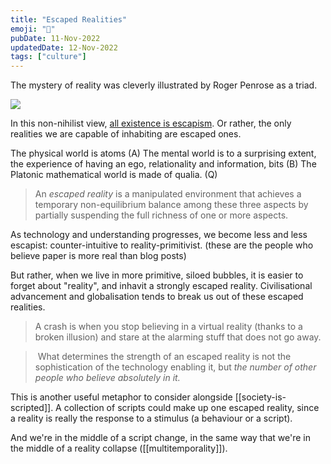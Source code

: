 ```yaml
---
title: "Escaped Realities"
emoji: "🚪"
pubDate: 11-Nov-2022
updatedDate: 12-Nov-2022
tags: ["culture"]
---
```


The mystery of reality was cleverly illustrated by Roger Penrose as a triad.

![](https://urbit-dock.fra1.digitaloceanspaces.com/thoughts/reality-triad.jpeg)

In this non-nihilist view, [all existence is escapism](https://www.ribbonfarm.com/2015/01/16/on-the-design-of-escaped-realities/). Or rather, the only realities we are capable of inhabiting are escaped ones.

The physical world is atoms (A)
The mental world is to a surprising extent, the experience of having an ego, relationality and information, bits (B)
The Platonic mathematical world is made of qualia. (Q)

> An _escaped reality_ is a manipulated environment that achieves a temporary non-equilibrium balance among these three aspects by partially suspending the full richness of one or more aspects.

As technology and understanding progresses, we become less and less escapist: counter-intuitive to reality-primitivist. (these are the people who believe paper is more real than blog posts)

But rather, when we live in more primitive, siloed bubbles, it is easier to forget about "reality", and inhavit a strongly escaped reality. Civilisational advancement and globalisation tends to break us out of these escaped realities.

>A crash is when you stop believing in a virtual reality (thanks to a broken illusion) and stare at the alarming stuff that does not go away.

> What determines the strength of an escaped reality is not the sophistication of the technology enabling it, but _the number of other people who believe absolutely in it._

This is another useful metaphor to consider alongside [[society-is-scripted]]. A collection of scripts could make up one escaped reality, since a reality is really the response to a stimulus (a behaviour or a script).

And we're in the middle of a script change, in the same way that we're in the middle of a reality collapse ([[multitemporality]]).